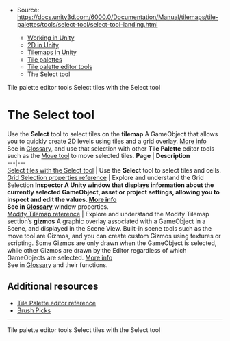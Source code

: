 * Source: https://docs.unity3d.com/6000.0/Documentation/Manual/tilemaps/tile-palettes/tools/select-tool/select-tool-landing.html

  * [Working in Unity](https://docs.unity3d.com/6000.0/Documentation/Manual/working-in-unity.html)
  * [2D in Unity](https://docs.unity3d.com/6000.0/Documentation/Manual/Unity2D.html)
  * [Tilemaps in Unity](https://docs.unity3d.com/6000.0/Documentation/Manual/tilemaps/tilemaps-landing.html)
  * [Tile palettes](https://docs.unity3d.com/6000.0/Documentation/Manual/tilemaps/tile-palettes/tile-palette-landing.html)
  * [Tile palette editor tools](https://docs.unity3d.com/6000.0/Documentation/Manual/tilemaps/tile-palettes/tools/tile-palette-tools-landing.html)
  * The Select tool


[](https://docs.unity3d.com/6000.0/Documentation/Manual/tilemaps/tile-palettes/tools/tile-palette-tools-landing.html)
Tile palette editor tools
[](https://docs.unity3d.com/6000.0/Documentation/Manual/tilemaps/tile-palettes/tools/select-tool/select-tiles-with-select-tool.html)
Select tiles with the Select tool
# The Select tool
Use the **Select** tool to select tiles on the **tilemap** A GameObject that allows you to quickly create 2D levels using tiles and a grid overlay. [More info](https://docs.unity3d.com/6000.0/Documentation/Manual/tilemaps/work-with-tilemaps/tilemap-reference.html)  
See in [Glossary](https://docs.unity3d.com/6000.0/Documentation/Manual/Glossary.html#Tilemap), and use that selection with other **Tile Palette** editor tools such as the [Move tool](https://docs.unity3d.com/6000.0/Documentation/Manual/tilemaps/tile-palettes/tools/move-tiles-with-move-tool.html) to move selected tiles.
**Page** | **Description**  
---|---  
[Select tiles with the Select tool](https://docs.unity3d.com/6000.0/Documentation/Manual/tilemaps/tile-palettes/tools/select-tool/select-tiles-with-select-tool.html) | Use the **Select** tool to select tiles and cells.  
[Grid Selection properties reference](https://docs.unity3d.com/6000.0/Documentation/Manual/tilemaps/tile-palettes/tools/select-tool/grid-selection-properties-reference.html) | Explore and understand the Grid Selection ****Inspector** A Unity window that displays information about the currently selected GameObject, asset or project settings, allowing you to inspect and edit the values. [More info](https://docs.unity3d.com/6000.0/Documentation/Manual/UsingTheInspector.html)  
See in [Glossary](https://docs.unity3d.com/6000.0/Documentation/Manual/Glossary.html#Inspector)** window properties.  
[Modify Tilemap reference](https://docs.unity3d.com/6000.0/Documentation/Manual/tilemaps/tile-palettes/tools/select-tool/modify-tilemap-reference.html) | Explore and understand the Modify Tilemap section’s **gizmos** A graphic overlay associated with a GameObject in a Scene, and displayed in the Scene View. Built-in scene tools such as the move tool are Gizmos, and you can create custom Gizmos using textures or scripting. Some Gizmos are only drawn when the GameObject is selected, while other Gizmos are drawn by the Editor regardless of which GameObjects are selected. [More info](https://docs.unity3d.com/6000.0/Documentation/Manual/GizmosMenu.html#GizmosIcons)  
See in [Glossary](https://docs.unity3d.com/6000.0/Documentation/Manual/Glossary.html#Gizmo) and their functions.  
## Additional resources
  * [Tile Palette editor reference](https://docs.unity3d.com/6000.0/Documentation/Manual/tilemaps/tile-palettes/tile-palette-editor-reference.html)
  * [Brush Picks](https://docs.unity3d.com/6000.0/Documentation/Manual/tilemaps/tile-palettes/brushes/brush-picks/tile-palette-brush-picks.html)


* * *
[](https://docs.unity3d.com/6000.0/Documentation/Manual/tilemaps/tile-palettes/tools/tile-palette-tools-landing.html)
Tile palette editor tools
[](https://docs.unity3d.com/6000.0/Documentation/Manual/tilemaps/tile-palettes/tools/select-tool/select-tiles-with-select-tool.html)
Select tiles with the Select tool
